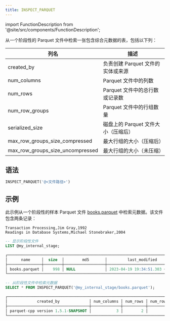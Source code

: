 ```yaml
---
title: INSPECT_PARQUET
---
```

import FunctionDescription from '@site/src/components/FunctionDescription';

<FunctionDescription description="Introduced or updated: v1.2.180"/>

从一个阶段性的 Parquet 文件中检索一张包含综合元数据的表，包括以下列：

| 列名                                | 描述                                                         |
|------------------------------------|-------------------------------------------------------------|
| created_by                         | 负责创建 Parquet 文件的实体或来源                           |
| num_columns                        | Parquet 文件中的列数                                         |
| num_rows                           | Parquet 文件中的总行数或记录数                               |
| num_row_groups                     | Parquet 文件中的行组数量                                     |
| serialized_size                    | 磁盘上的 Parquet 文件大小（压缩后）                          |
| max_row_groups_size_compressed     | 最大行组的大小（压缩后）                                     |
| max_row_groups_size_uncompressed   | 最大行组的大小（未压缩）                                     |

## 语法

```sql
INSPECT_PARQUET('@<文件路径>')
```

## 示例

此示例从一个阶段性的样本 Parquet 文件 [books.parquet](https://datafuse-1253727613.cos.ap-hongkong.myqcloud.com/data/books.parquet) 中检索元数据。该文件包含两条记录：

```text title='books.parquet'
Transaction Processing,Jim Gray,1992
Readings in Database Systems,Michael Stonebraker,2004
```

```sql
-- 显示阶段性文件
LIST @my_internal_stage;

┌──────────────────────────────────────────────────────────────────────────────────────────────┐
│      name     │  size  │        md5       │         last_modified         │      creator     │
├───────────────┼────────┼──────────────────┼───────────────────────────────┼──────────────────┤
│ books.parquet │    998 │ NULL             │ 2023-04-19 19:34:51.303 +0000 │ NULL             │
└──────────────────────────────────────────────────────────────────────────────────────────────┘

-- 从阶段性文件中检索元数据
SELECT * FROM INSPECT_PARQUET('@my_internal_stage/books.parquet');

┌────────────────────────────────────────────────────────────────────────────────────────────────────────────────────────────────────────────────────────────────────┐
│             created_by             │ num_columns │ num_rows │ num_row_groups │ serialized_size │ max_row_groups_size_compressed │ max_row_groups_size_uncompressed │
├────────────────────────────────────┼─────────────┼──────────┼────────────────┼─────────────────┼────────────────────────────────┼──────────────────────────────────┤
│ parquet-cpp version 1.5.1-SNAPSHOT │           3 │        2 │              1 │             998 │                            332 │                              320 │
└────────────────────────────────────────────────────────────────────────────────────────────────────────────────────────────────────────────────────────────────────┘
```